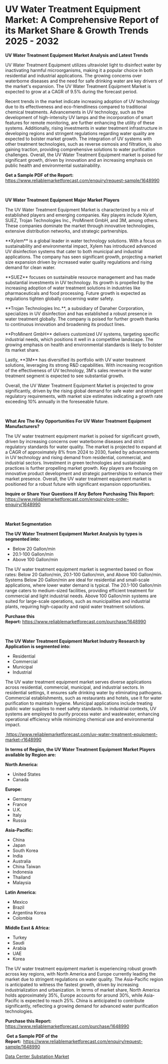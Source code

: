 <p><h1>UV Water Treatment Equipment Market: A Comprehensive Report of its Market Share & Growth Trends 2025 - 2032</h1></p><p><strong>UV Water Treatment Equipment Market Analysis and Latest Trends</strong></p>
<p><p>UV Water Treatment Equipment utilizes ultraviolet light to disinfect water by inactivating harmful microorganisms, making it a popular choice in both residential and industrial applications. The growing concerns over waterborne diseases and the need for safe drinking water are key drivers of the market's expansion. The UV Water Treatment Equipment Market is expected to grow at a CAGR of 9.5% during the forecast period.</p><p>Recent trends in the market indicate increasing adoption of UV technology due to its effectiveness and eco-friendliness compared to traditional chemical treatments. Advancements in UV technology, such as the development of high-intensity UV lamps and the incorporation of smart features for remote monitoring, are further enhancing the utility of these systems. Additionally, rising investments in water treatment infrastructure in developing regions and stringent regulations regarding water quality are expected to bolster market growth. The integration of UV systems with other treatment technologies, such as reverse osmosis and filtration, is also gaining traction, providing comprehensive solutions to water purification challenges. Overall, the UV Water Treatment Equipment market is poised for significant growth, driven by innovation and an increasing emphasis on public health and environmental sustainability.</p></p>
<p><strong>Get a Sample PDF of the Report:&nbsp;</strong> <a href="https://www.reliablemarketforecast.com/enquiry/request-sample/1648990?utm_campaign=2015&utm_medium=2&utm_source=Github&utm_content=ia&utm_term=18022025&utm_id=uv-water-treatment-equipment">https://www.reliablemarketforecast.com/enquiry/request-sample/1648990</a></p>
<p>&nbsp;</p>
<p><strong>UV Water Treatment Equipment Major Market Players</strong></p>
<p><p>The UV Water Treatment Equipment Market is characterized by a mix of established players and emerging companies. Key players include Xylem, SUEZ, Trojan Technologies Inc., ProMinent GmbH, and 3M, among others. These companies dominate the market through innovative technologies, extensive distribution networks, and strategic partnerships.</p><p>**Xylem** is a global leader in water technology solutions. With a focus on sustainability and environmental impact, Xylem has introduced advanced UV disinfection systems that cater to both municipal and industrial applications. The company has seen significant growth, projecting a market size expansion driven by increased water quality regulations and rising demand for clean water.</p><p>**SUEZ** focuses on sustainable resource management and has made substantial investments in UV technology. Its growth is propelled by the increasing adoption of water treatment solutions in industries like pharmaceuticals and food processing. Future growth is expected as regulations tighten globally concerning water safety.</p><p>**Trojan Technologies Inc.**, a subsidiary of Danaher Corporation, specializes in UV disinfection and has established a robust presence in water treatment globally. The company is poised for further growth thanks to continuous innovation and broadening its product lines.</p><p>**ProMinent GmbH** delivers customized UV systems, targeting specific industrial needs, which positions it well in a competitive landscape. The growing emphasis on health and environmental standards is likely to bolster its market share.</p><p>Lastly, **3M** has diversified its portfolio with UV water treatment solutions, leveraging its strong R&D capabilities. With increasing recognition of the effectiveness of UV technology, 3M's sales revenue in the water treatment segment is expected to see substantial growth.</p><p>Overall, the UV Water Treatment Equipment Market is projected to grow significantly, driven by the rising global demand for safe water and stringent regulatory requirements, with market size estimates indicating a growth rate exceeding 10% annually in the foreseeable future.</p></p>
<p>&nbsp;</p>
<p><strong>What Are The Key Opportunities For UV Water Treatment Equipment Manufacturers?</strong></p>
<p><p>The UV water treatment equipment market is poised for significant growth, driven by increasing concerns over waterborne diseases and strict regulatory standards for water quality. The market is projected to expand at a CAGR of approximately 8% from 2024 to 2030, fueled by advancements in UV technology and rising demand from residential, commercial, and industrial sectors. Investment in green technologies and sustainable practices is further propelling market growth. Key players are focusing on innovative product development and strategic partnerships to enhance their market presence. Overall, the UV water treatment equipment market is positioned for a robust future with significant expansion opportunities.</p></p>
<p><strong>Inquire or Share Your Questions If Any Before Purchasing This Report:</strong> <a href="https://www.reliablemarketforecast.com/enquiry/pre-order-enquiry/1648990?utm_campaign=2015&utm_medium=2&utm_source=Github&utm_content=ia&utm_term=18022025&utm_id=uv-water-treatment-equipment">https://www.reliablemarketforecast.com/enquiry/pre-order-enquiry/1648990</a></p>
<p>&nbsp;</p>
<p><strong>Market Segmentation</strong></p>
<p><strong>The UV Water Treatment Equipment Market Analysis by types is segmented into:</strong></p>
<p><ul><li>Below 20 Gallon/min</li><li>20.1-100 Gallon/min</li><li>Above 100 Gallon/min</li></ul></p>
<p><p>The UV water treatment equipment market is segmented based on flow rates: Below 20 Gallon/min, 20.1-100 Gallon/min, and Above 100 Gallon/min. Systems Below 20 Gallon/min are ideal for residential and small-scale applications, where lower water demand is typical. The 20.1-100 Gallon/min range caters to medium-sized facilities, providing efficient treatment for commercial and light industrial needs. Above 100 Gallon/min systems are suited for large-scale operations, such as municipalities and industrial plants, requiring high-capacity and rapid water treatment solutions.</p></p>
<p><strong>Purchase this Report:&nbsp;</strong><a href="https://www.reliablemarketforecast.com/purchase/1648990?utm_campaign=2015&utm_medium=2&utm_source=Github&utm_content=ia&utm_term=18022025&utm_id=uv-water-treatment-equipment">https://www.reliablemarketforecast.com/purchase/1648990</a></p>
<p>&nbsp;</p>
<p><strong>The UV Water Treatment Equipment Market Industry Research by Application is segmented into:</strong></p>
<p><ul><li>Residential</li><li>Commercial</li><li>Municipal</li><li>Industrial</li></ul></p>
<p><p>The UV water treatment equipment market serves diverse applications across residential, commercial, municipal, and industrial sectors. In residential settings, it ensures safe drinking water by eliminating pathogens. Commercial establishments, such as restaurants and hotels, use it for water purification to maintain hygiene. Municipal applications include treating public water supplies to meet safety standards. In industrial contexts, UV systems are employed to purify process water and wastewater, enhancing operational efficiency while minimizing chemical use and environmental impact.</p></p>
<p><a href="https://www.reliablemarketforecast.com/uv-water-treatment-equipment-market-r1648990?utm_campaign=2015&utm_medium=2&utm_source=Github&utm_content=ia&utm_term=18022025&utm_id=uv-water-treatment-equipment">&nbsp;https://www.reliablemarketforecast.com/uv-water-treatment-equipment-market-r1648990</a></p>
<p><strong>In terms of Region, the UV Water Treatment Equipment Market Players available by Region are:</strong></p>
<p>
    <p> <strong> North America: </strong>
        <ul>
            <li>United States</li>
            <li>Canada</li>
        </ul>
        </p> 
    <p> <strong> Europe: </strong>
        <ul>
            <li>Germany</li>
            <li>France</li>
            <li>U.K.</li>
            <li>Italy</li>
            <li>Russia</li>
        </ul>
        </p> 
    <p> <strong> Asia-Pacific: </strong>
        <ul>
            <li>China</li>
            <li>Japan</li>
            <li>South Korea</li>
            <li>India</li>
            <li>Australia</li>
            <li>China Taiwan</li>
            <li>Indonesia</li>
            <li>Thailand</li>
            <li>Malaysia</li>
        </ul>
        </p> 
    <p> <strong> Latin America: </strong>
        <ul>
            <li>Mexico</li>
            <li>Brazil</li>
            <li>Argentina Korea</li>
            <li>Colombia</li>
        </ul>
        </p> 
    <p> <strong> Middle East & Africa: </strong>
        <ul>
            <li>Turkey</li>
            <li>Saudi</li>
            <li>Arabia</li>
            <li>UAE</li>
            <li>Korea</li>
        </ul>
    </p>
    </p>
<p><p>The UV water treatment equipment market is experiencing robust growth across key regions, with North America and Europe currently leading the market due to stringent regulations on water quality. The Asia-Pacific region is anticipated to witness the fastest growth, driven by increasing industrialization and urbanization. In terms of market share, North America holds approximately 35%, Europe accounts for around 30%, while Asia-Pacific is expected to reach 25%. China is anticipated to contribute significantly, reflecting a growing demand for advanced water purification technologies.</p></p>
<p><strong>Purchase this Report: </strong><a href="https://www.reliablemarketforecast.com/purchase/1648990?utm_campaign=2015&utm_medium=2&utm_source=Github&utm_content=ia&utm_term=18022025&utm_id=uv-water-treatment-equipment">https://www.reliablemarketforecast.com/purchase/1648990</a></p>
<p>&nbsp;<strong>Get a Sample PDF of the Report:&nbsp;&nbsp;</strong><a href="https://www.reliablemarketforecast.com/enquiry/request-sample/1648990?utm_campaign=2015&utm_medium=2&utm_source=Github&utm_content=ia&utm_term=18022025&utm_id=uv-water-treatment-equipment">https://www.reliablemarketforecast.com/enquiry/request-sample/1648990</a></p>
<p><strong></strong></p>
<p><p><a href="https://github.com/santosh758595/Market-Research-Report-List-7/blob/main/data-center-substation-market.md?utm_campaign=2015&utm_medium=2&utm_source=Github&utm_content=ia&utm_term=18022025&utm_id=uv-water-treatment-equipment">Data Center Substation Market</a></p></p>